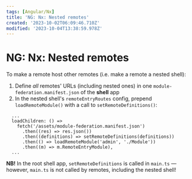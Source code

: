 ```yaml
---
tags: [Angular/Nx]
title: 'NG: Nx: Nested remotes'
created: '2023-10-02T06:09:46.710Z'
modified: '2023-10-04T13:38:59.978Z'
---
```


# NG: Nx: Nested remotes

To make a remote host other remotes (i.e. make a remote a nested shell):
1. Define _all_ remotes' URLs (including nested ones) in one `module-federation.manifest.json` of the **shell** app
2. In the nested shell's `remoteEntryRoutes` config, prepend `loadRemoteModule()` with a call to `setRemoteDefinitions()`:
```
  ...
  loadChildren: () =>
    fetch('/assets/module-federation.manifest.json')
      .then((res) => res.json())
      .then((definitions) => setRemoteDefinitions(definitions))
      .then(() => loadRemoteModule('admin', './Module'))
      .then((m) => m.RemoteEntryModule),
  ...
```

**NB!** In the root shell app, `setRemoteDefinitions` is called in `main.ts` &mdash; however, `main.ts` is not called by remotes, including the nested shell!
